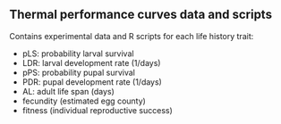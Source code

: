 ## Thermal performance curves data and scripts 

Contains experimental data and R scripts for each life history trait:
- pLS: probability larval survival
- LDR: larval development rate (1/days)
- pPS: probability pupal survival
- PDR: pupal development rate (1/days)
- AL: adult life span (days)
- fecundity (estimated egg county)
- fitness (individual reproductive success)


